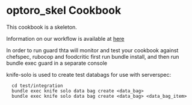 optoro\_skel Cookbook
========================
This cookbook is a skeleton.

Information on our workflow is available at [here](https://optoro.atlassian.net/wiki/display/DO/Adding+a+cookbook+to+the+Chef+Pipeline)

In order to run guard thta will monitor and test your cookbook against chefspec, rubocop and foodcritic first run bundle install,
and then run bundle exec guard in a separate console

knife-solo is used to create test databags for use with serverspec:
```
  cd test/integration
  bundle exec knife solo data bag create <data_bag>
  bundle exec knife solo data bag create <data_bag> <data_bag_item>
```
